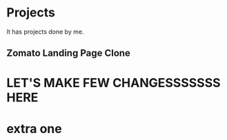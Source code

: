 # Projects
It has projects done by me.
## Zomato Landing Page Clone

# LET'S MAKE FEW CHANGESSSSSSS HERE
# extra one